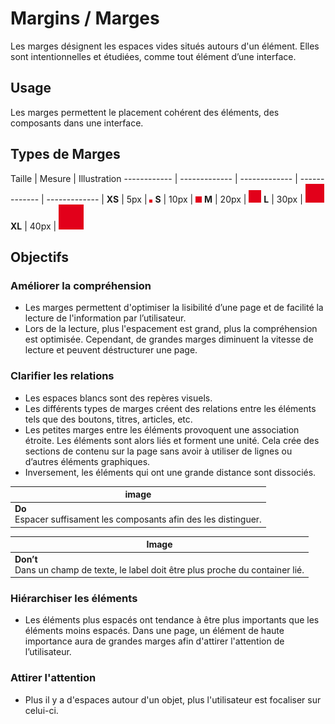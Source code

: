# Margins / Marges

Les marges désignent les espaces vides situés autours d'un élément.
Elles sont intentionnelles et étudiées, comme tout élément d’une interface.

## Usage

Les marges permettent le placement cohérent des éléments, des composants dans une interface.

## Types de Marges

Taille | Mesure | Illustration
------------ | ------------- | ------------- | ------------- | ------------- |
**XS** | 5px | ![spacing__5px](design/spacing__5px.png)
**S** | 10px | ![spacing__10px](design/spacing__10px.png)
**M** | 20px | ![spacing__20px](design/spacing__20px.png)
**L** | 30px | ![spacing__30px](design/spacing__30px.png)
**XL** | 40px | ![spacing__40px](design/spacing__40px.png)

## Objectifs

### Améliorer la compréhension

- Les marges permettent d'optimiser la lisibilité d’une page et de facilité la lecture de l'information par l’utilisateur.
- Lors de la lecture, plus l'espacement est grand, plus la compréhension est optimisée. Cependant, de grandes marges diminuent la vitesse de lecture et peuvent déstructurer une page.

### Clarifier les relations

- Les espaces blancs sont des repères visuels.
- Les différents types de marges créent des relations entre les éléments tels que des boutons, titres, articles, etc.
- Les petites marges entre les éléments provoquent une association étroite. Les éléments sont alors liés et forment une unité. Cela crée des sections de contenu sur la page sans avoir à utiliser de lignes ou d’autres éléments graphiques.
- Inversement, les éléments qui ont une grande distance sont dissociés.


<div class="do-dont">
 <div class="do">

image |
------------ |
**Do** <br/> Espacer suffisament les composants afin des les distinguer. |

 </div>

 <div class="dont">

Image |
------------ |
**Don’t** <br/> Dans un champ de texte, le label doit être plus proche du container lié. |

 </div>
 </div>


### Hiérarchiser les éléments

- Les éléments plus espacés ont tendance à être plus importants que les éléments moins espacés. Dans une page, un élément de haute importance aura de grandes marges afin d'attirer l'attention de l’utilisateur.

### Attirer l'attention
- Plus il y a d'espaces autour d'un objet, plus l'utilisateur est focaliser sur celui-ci.
